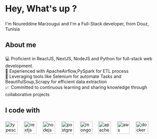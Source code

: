 <h1 align="left">Hey, What's up ?</h1>

###

<p align="left">I'm Noureddine Marzougui and I'm a Full-Stack developer, from Douz, Tunisia</p>

###

<h2 align="left">About me</h2>

###

<p align="left">
  💻 Proficient in ReactJS, NextJS, NodeJS and Python for full-stack web development.<br>
  🔄 Experienced with ApacheAirflow,PySpark for ETL process<br>
  🤖 Leveraging tools like Selenium for automate Tasks and BeautifulSoup,Scrapy for efficient data extraction<br>
  📈 Committed to continuous learning and sharing knowledge through collaborative projects
</p>

###

<h2 align="left">I code with</h2>

###

<div align="left">
  <img src="https://cdn.jsdelivr.net/gh/devicons/devicon/icons/typescript/typescript-original.svg" height="40" alt="typescript logo"  />
  <img width="12" />
  <img src="https://cdn.jsdelivr.net/gh/devicons/devicon/icons/nextjs/nextjs-original.svg" height="40" alt="nextjs logo"  />
  <img width="12" />
  <img src="https://cdn.jsdelivr.net/gh/devicons/devicon/icons/nodejs/nodejs-original.svg" height="40" alt="nodejs logo"  />
  <img width="12" />
  <img src="https://cdn.jsdelivr.net/gh/devicons/devicon/icons/postgresql/postgresql-original.svg" height="40" alt="postgresql logo"  />
  <img width="12" />
  <img src="https://cdn.jsdelivr.net/gh/devicons/devicon/icons/mongodb/mongodb-original.svg" height="40" alt="mongodb logo"  />
  <img width="12" />
  
  <img src="https://upload.wikimedia.org/wikipedia/commons/f/f3/Apache_Spark_logo.svg" height="40" alt="apachespark logo"  />
  <img width="12" />
  <img src="https://upload.wikimedia.org/wikipedia/commons/9/93/Amazon_Web_Services_Logo.svg" height="40" alt="aws logo"  />
  <img width="12" />
  <img src="https://cdn.jsdelivr.net/gh/devicons/devicon/icons/docker/docker-original.svg" height="40" alt="docker logo"  />
</div>

###
